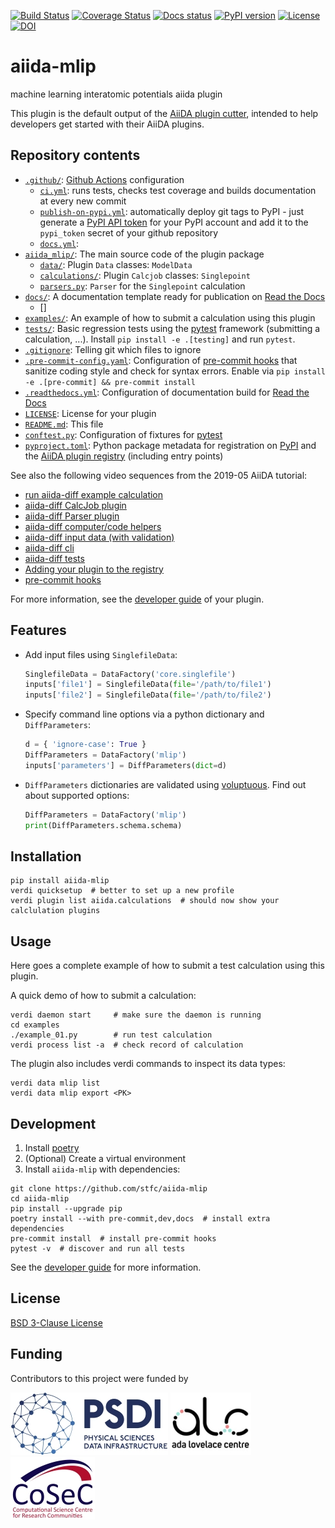 [![Build Status][ci-badge]][ci-link]
[![Coverage Status][cov-badge]][cov-link]
[![Docs status][docs-badge]][docs-link]
[![PyPI version][pypi-badge]][pypi-link]
[![License][license-badge]][license-link]
[![DOI][doi-badge]][doi-link]

# aiida-mlip

machine learning interatomic potentials aiida plugin

This plugin is the default output of the
[AiiDA plugin cutter](https://github.com/aiidateam/aiida-plugin-cutter),
intended to help developers get started with their AiiDA plugins.

## Repository contents

* [`.github/`](.github/): [Github Actions](https://github.com/features/actions) configuration
  * [`ci.yml`](.github/workflows/ci.yml): runs tests, checks test coverage and builds documentation at every new commit
  * [`publish-on-pypi.yml`](.github/workflows/publish-on-pypi.yml): automatically deploy git tags to PyPI - just generate a [PyPI API token](https://pypi.org/help/#apitoken) for your PyPI account and add it to the `pypi_token` secret of your github repository
  * [`docs.yml`](.github/workflows/docs.yml): 
* [`aiida_mlip/`](aiida_mlip/): The main source code of the plugin package
  * [`data/`](aiida_mlip/data/): Plugin `Data` classes: `ModelData`
  * [`calculations/`](aiida_mlip/calculations/): Plugin `Calcjob` classes: `Singlepoint`
  * [`parsers.py`](aiida_mlip/parsers.py): `Parser` for the `Singlepoint` calculation
* [`docs/`](docs/source/): A documentation template ready for publication on [Read the Docs](http://aiida-diff.readthedocs.io/en/latest/)
  * []
* [`examples/`](examples/): An example of how to submit a calculation using this plugin
* [`tests/`](tests/): Basic regression tests using the [pytest](https://docs.pytest.org/en/latest/) framework (submitting a calculation, ...). Install `pip install -e .[testing]` and run `pytest`.
* [`.gitignore`](.gitignore): Telling git which files to ignore
* [`.pre-commit-config.yaml`](.pre-commit-config.yaml): Configuration of [pre-commit hooks](https://pre-commit.com/) that sanitize coding style and check for syntax errors. Enable via `pip install -e .[pre-commit] && pre-commit install`
* [`.readthedocs.yml`](.readthedocs.yml): Configuration of documentation build for [Read the Docs](https://readthedocs.org/)
* [`LICENSE`](LICENSE): License for your plugin
* [`README.md`](README.md): This file
* [`conftest.py`](conftest.py): Configuration of fixtures for [pytest](https://docs.pytest.org/en/latest/)
* [`pyproject.toml`](setup.json): Python package metadata for registration on [PyPI](https://pypi.org/) and the [AiiDA plugin registry](https://aiidateam.github.io/aiida-registry/) (including entry points)

See also the following video sequences from the 2019-05 AiiDA tutorial:

 * [run aiida-diff example calculation](https://www.youtube.com/watch?v=2CxiuiA1uVs&t=403s)
 * [aiida-diff CalcJob plugin](https://www.youtube.com/watch?v=2CxiuiA1uVs&t=685s)
 * [aiida-diff Parser plugin](https://www.youtube.com/watch?v=2CxiuiA1uVs&t=936s)
 * [aiida-diff computer/code helpers](https://www.youtube.com/watch?v=2CxiuiA1uVs&t=1238s)
 * [aiida-diff input data (with validation)](https://www.youtube.com/watch?v=2CxiuiA1uVs&t=1353s)
 * [aiida-diff cli](https://www.youtube.com/watch?v=2CxiuiA1uVs&t=1621s)
 * [aiida-diff tests](https://www.youtube.com/watch?v=2CxiuiA1uVs&t=1931s)
 * [Adding your plugin to the registry](https://www.youtube.com/watch?v=760O2lDB-TM&t=112s)
 * [pre-commit hooks](https://www.youtube.com/watch?v=760O2lDB-TM&t=333s)

For more information, see the [developer guide](https://aiida-diff.readthedocs.io/en/latest/developer_guide) of your plugin.


## Features

 * Add input files using `SinglefileData`:
   ```python
   SinglefileData = DataFactory('core.singlefile')
   inputs['file1'] = SinglefileData(file='/path/to/file1')
   inputs['file2'] = SinglefileData(file='/path/to/file2')
   ```

 * Specify command line options via a python dictionary and `DiffParameters`:
   ```python
   d = { 'ignore-case': True }
   DiffParameters = DataFactory('mlip')
   inputs['parameters'] = DiffParameters(dict=d)
   ```

 * `DiffParameters` dictionaries are validated using [voluptuous](https://github.com/alecthomas/voluptuous).
   Find out about supported options:
   ```python
   DiffParameters = DataFactory('mlip')
   print(DiffParameters.schema.schema)
   ```

## Installation

```shell
pip install aiida-mlip
verdi quicksetup  # better to set up a new profile
verdi plugin list aiida.calculations  # should now show your calclulation plugins
```


## Usage

Here goes a complete example of how to submit a test calculation using this plugin.

A quick demo of how to submit a calculation:
```shell
verdi daemon start     # make sure the daemon is running
cd examples
./example_01.py        # run test calculation
verdi process list -a  # check record of calculation
```

The plugin also includes verdi commands to inspect its data types:
```shell
verdi data mlip list
verdi data mlip export <PK>
```

## Development

1. Install [poetry](https://python-poetry.org/docs/#installation)
2. (Optional) Create a virtual environment
3. Install `aiida-mlip` with dependencies:

```shell
git clone https://github.com/stfc/aiida-mlip
cd aiida-mlip
pip install --upgrade pip
poetry install --with pre-commit,dev,docs  # install extra dependencies
pre-commit install  # install pre-commit hooks
pytest -v  # discover and run all tests
```

See the [developer guide](https://stfc.github.io/aiida-mlip/developer_guide/index.html) for more information.

## License

[BSD 3-Clause License](LICENSE)

## Funding

Contributors to this project were funded by

[![PSDI](https://raw.githubusercontent.com/stfc/aiida-mlip/main/docs/source/images/psdi-100.webp)](https://www.psdi.ac.uk/)
[![ALC](https://raw.githubusercontent.com/stfc/aiida-mlip/main/docs/source/images/alc-100.webp)](https://adalovelacecentre.ac.uk/)
[![CoSeC](https://raw.githubusercontent.com/stfc/aiida-mlip/main/docs/source/images/cosec-100.webp)](https://www.scd.stfc.ac.uk/Pages/CoSeC.aspx)


[ci-badge]: https://github.com/stfc/aiida-mlip/workflows/ci/badge.svg
[ci-link]: https://github.com/stfc/aiida-mlip/actions
[cov-badge]: https://coveralls.io/repos/github/stfc/aiida-mlip/badge.svg?branch=main
[cov-link]: https://coveralls.io/github/stfc/aiida-mlip?branch=main
[docs-badge]: https://github.com/stfc/aiida-mlip/actions/workflows/docs.yml/badge.svg
[docs-link]: https://stfc.github.io/aiida-mlip/
[pypi-badge]: https://badge.fury.io/py/aiida-mlip.svg
[pypi-link]: https://badge.fury.io/py/aiida-mlip
[license-badge]: https://img.shields.io/badge/License-BSD_3--Clause-blue.svg
[license-link]: https://opensource.org/licenses/BSD-3-Clause
[doi-link]: https://zenodo.org/badge/latestdoi/750834002
[doi-badge]: https://zenodo.org/badge/750834002.svg
